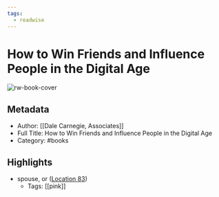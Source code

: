 ```yaml
---
tags:
  - readwise
---
```


# How to Win Friends and Influence People in the Digital Age

![rw-book-cover](https://images-na.ssl-images-amazon.com/images/I/51Awe8P6e%2BL._SL200_.jpg)

## Metadata
- Author: [[Dale Carnegie, Associates]]
- Full Title: How to Win Friends and Influence People in the Digital Age
- Category: #books

## Highlights
- spouse, or ([Location 83](https://readwise.io/to_kindle?action=open&asin=B004U7G81O&location=83))
    - Tags: [[pink]]

